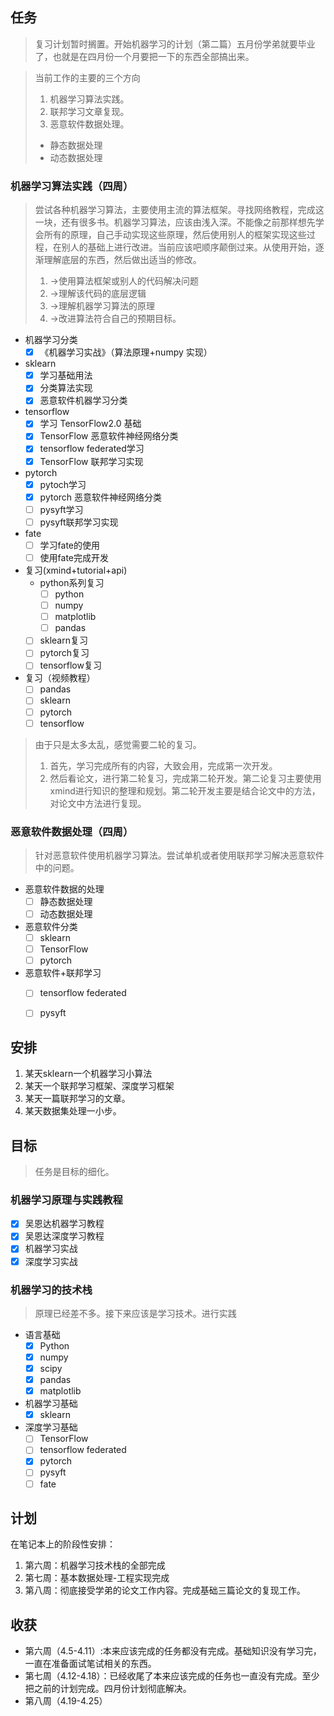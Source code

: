 ## 任务

> 复习计划暂时搁置。开始机器学习的计划（第二篇）五月份学弟就要毕业了，也就是在四月份一个月要把一下的东西全部搞出来。

> 当前工作的主要的三个方向
>
> 1. 机器学习算法实践。
> 2. 联邦学习文章复现。
> 3. 恶意软件数据处理。
>
> - 静态数据处理
> - 动态数据处理

### **机器学习算法实践（四周）**

> 尝试各种机器学习算法，主要使用主流的算法框架。寻找网络教程，完成这一块，还有很多书。机器学习算法，应该由浅入深。不能像之前那样想先学会所有的原理，自己手动实现这些原理，然后使用别人的框架实现这些过程，在别人的基础上进行改进。当前应该吧顺序颠倒过来。从使用开始，逐渐理解底层的东西，然后做出适当的修改。
>
> 1. ->使用算法框架或别人的代码解决问题
> 2. ->理解该代码的底层逻辑
> 3. ->理解机器学习算法的原理
> 4. ->改进算法符合自己的预期目标。

- 机器学习分类
  - [x] 《机器学习实战》（算法原理+numpy 实现）
- sklearn
  - [x] 学习基础用法
  - [x] 分类算法实现
  - [x] 恶意软件机器学习分类
- tensorflow
  - [x] 学习 TensorFlow2.0 基础
  - [x] TensorFlow 恶意软件神经网络分类
  - [x] tensorflow federated学习
  - [x] TensorFlow 联邦学习实现
- pytorch
  - [x] pytoch学习
  - [x] pytorch 恶意软件神经网络分类
  - [ ] pysyft学习
  - [ ] pysyft联邦学习实现
- fate
  - [ ] 学习fate的使用
  - [ ] 使用fate完成开发
- 复习(xmind+tutorial+api)
  - python系列复习
    - [ ] python 
    - [ ] numpy
    - [ ] matplotlib
    - [ ] pandas
  - [ ] sklearn复习
  - [ ] pytorch复习
  - [ ] tensorflow复习

- 复习（视频教程）
  - [ ] pandas
  - [ ] sklearn
  - [ ] pytorch
  - [ ] tensorflow

> 由于只是太多太乱，感觉需要二轮的复习。
> 1. 首先，学习完成所有的内容，大致会用，完成第一次开发。
> 2. 然后看论文，进行第二轮复习，完成第二轮开发。第二论复习主要使用xmind进行知识的整理和规划。第二轮开发主要是结合论文中的方法，对论文中方法进行复现。


### **恶意软件数据处理（四周）**

> 针对恶意软件使用机器学习算法。尝试单机或者使用联邦学习解决恶意软件中的问题。

- 恶意软件数据的处理
  - [ ] 静态数据处理
  - [ ] 动态数据处理
- 恶意软件分类
  - [ ] sklearn
  - [ ] TensorFlow
  - [ ] pytorch 
- 恶意软件+联邦学习
  - [ ] tensorflow federated
  - [ ] pysyft


## 安排

1. 某天sklearn一个机器学习小算法
2. 某天一个联邦学习框架、深度学习框架
3. 某天一篇联邦学习的文章。
4. 某天数据集处理一小步。


## 目标
> 任务是目标的细化。
### 机器学习原理与实践教程

- [x] 吴恩达机器学习教程
- [x] 吴恩达深度学习教程
- [x] 机器学习实战
- [x] 深度学习实战

### 机器学习的技术栈

> 原理已经差不多。接下来应该是学习技术。进行实践

- 语言基础
  - [x] Python
  - [x] numpy
  - [x] scipy
  - [x] pandas
  - [x] matplotlib
- 机器学习基础
  - [x] sklearn
- 深度学习基础
  - [ ] TensorFlow
  - [ ] tensorflow federated
  - [x] pytorch
  - [ ] pysyft
  - [ ] fate

## 计划

在笔记本上的阶段性安排：
1. 第六周：机器学习技术栈的全部完成
2. 第七周：基本数据处理-工程实现完成
3. 第八周：彻底接受学弟的论文工作内容。完成基础三篇论文的复现工作。

## 收获

* 第六周（4.5-4.11）:本来应该完成的任务都没有完成。基础知识没有学习完，一直在准备面试笔试相关的东西。
* 第七周（4.12-4.18）：已经收尾了本来应该完成的任务也一直没有完成。至少把之前的计划完成。四月份计划彻底解决。
* 第八周（4.19-4.25）

